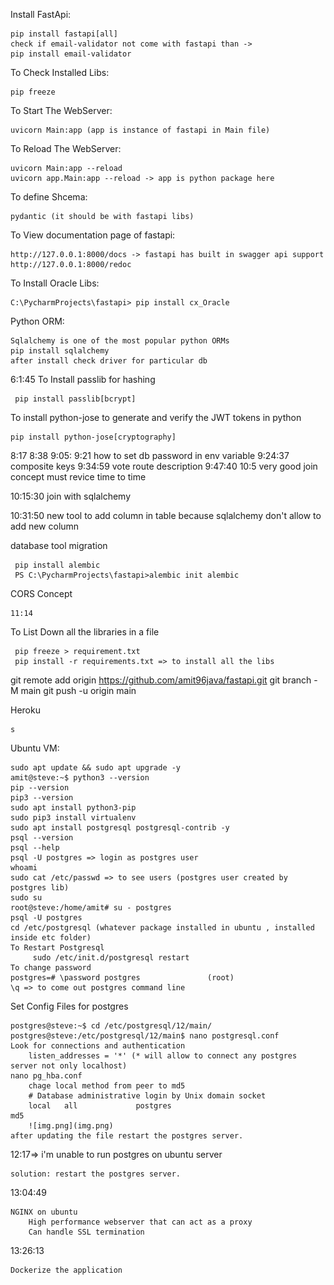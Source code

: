 Install FastApi:

    pip install fastapi[all]
    check if email-validator not come with fastapi than ->
    pip install email-validator

To Check Installed Libs:

    pip freeze

To Start The WebServer:

    uvicorn Main:app (app is instance of fastapi in Main file)

To Reload The WebServer:

    uvicorn Main:app --reload
    uvicorn app.Main:app --reload -> app is python package here

To define Shcema:

    pydantic (it should be with fastapi libs)

To View documentation page of fastapi:

    http://127.0.0.1:8000/docs -> fastapi has built in swagger api support
    http://127.0.0.1:8000/redoc

To Install Oracle Libs:

    C:\PycharmProjects\fastapi> pip install cx_Oracle

Python ORM:

    Sqlalchemy is one of the most popular python ORMs
    pip install sqlalchemy
    after install check driver for particular db

6:1:45 To Install passlib for hashing

     pip install passlib[bcrypt]

To install python-jose to generate and verify the JWT tokens in python

    pip install python-jose[cryptography]

8:17 8:38 9:05:
9:21 how to set db password in env variable 9:24:37 composite keys 9:34:59 vote route description 9:47:40 10:5 very good
join concept must revice time to time

10:15:30 join with sqlalchemy

10:31:50 new tool to add column in table because sqlalchemy don't allow to add new column

database tool migration

     pip install alembic
     PS C:\PycharmProjects\fastapi>alembic init alembic

CORS Concept

    11:14

To List Down all the libraries in a file

     pip freeze > requirement.txt
     pip install -r requirements.txt => to install all the libs

git remote add origin https://github.com/amit96java/fastapi.git
git branch -M main git push -u origin main

Heroku

    s

Ubuntu VM:

    sudo apt update && sudo apt upgrade -y
    amit@steve:~$ python3 --version
    pip --version
    pip3 --version
    sudo apt install python3-pip
    sudo pip3 install virtualenv
    sudo apt install postgresql postgresql-contrib -y
    psql --version
    psql --help
    psql -U postgres => login as postgres user
    whoami
    sudo cat /etc/passwd => to see users (postgres user created by postgres lib)
    sudo su
    root@steve:/home/amit# su - postgres
    psql -U postgres
    cd /etc/postgresql (whatever package installed in ubuntu , installed inside etc folder)
    To Restart Postgresql
         sudo /etc/init.d/postgresql restart
    To change password
    postgres=# \password postgres               (root)
    \q => to come out postgres command line

Set Config Files for postgres

    postgres@steve:~$ cd /etc/postgresql/12/main/
    postgres@steve:/etc/postgresql/12/main$ nano postgresql.conf
    Look for connections and authentication
        listen_addresses = '*' (* will allow to connect any postgres server not only localhost)
    nano pg_hba.conf
        chage local method from peer to md5
        # Database administrative login by Unix domain socket
        local   all             postgres                                md5
        ![img.png](img.png)
    after updating the file restart the postgres server.

12:17=> i'm unable to run postgres on ubuntu server

    solution: restart the postgres server.

13:04:49

    NGINX on ubuntu
        High performance webserver that can act as a proxy
        Can handle SSL termination

13:26:13

    Dockerize the application